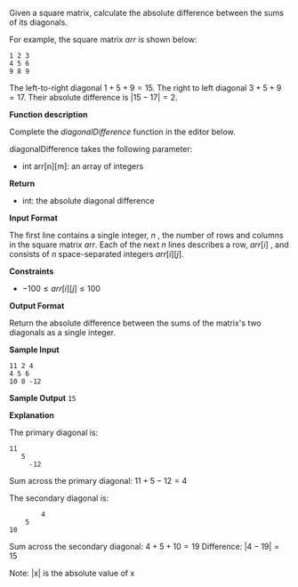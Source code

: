 Given a square matrix, calculate the absolute difference between the sums of its diagonals.

For example, the square matrix $arr$ is shown below:
```
1 2 3
4 5 6
9 8 9  
```
The left-to-right diagonal $1 + 5 + 9 = 15$. The right to left diagonal $3 + 5 + 9 = 17$. Their absolute difference is $|15 - 17| = 2$.

**Function description**

Complete the _diagonalDifference_ function in the editor below.

diagonalDifference takes the following parameter:

* int arr[n][m]: an array of integers

**Return**

* int: the absolute diagonal difference

**Input Format**

The first line contains a single integer, $n$ , the number of rows and columns in the square matrix $arr$.
Each of the next $n$ lines describes a row, $arr[i]$ , and consists of $n$  space-separated integers $arr[i][j]$.

**Constraints**
* $-100 \leq arr[i][j] \leq 100$

**Output Format**

Return the absolute difference between the sums of the matrix's two diagonals as a single integer.

**Sample Input**
```
11 2 4
4 5 6
10 8 -12
```
**Sample Output**
```15```

**Explanation**

The primary diagonal is:
```
11
   5
     -12
```

Sum across the primary diagonal: $11 + 5 - 12 = 4$

The secondary diagonal is:
```
        4
    5
10
```
Sum across the secondary diagonal: $4 + 5 + 10 = 19$
Difference: $|4 - 19| = 15$

Note: |x| is the absolute value of x